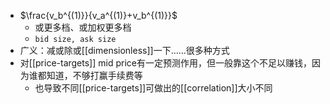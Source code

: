 - $\frac{v_b^{(1)}}{v_a^{(1)}+v_b^{(1)}}$
  - 或更多档、或加权更多档
  - `bid size, ask size`
- 广义：减或除或[[dimensionless]]一下……很多种方式
- 对[[price-targets]] mid price有一定预测作用，但一般靠这个不足以赚钱，因为谁都知道，不够打赢手续费等
  - 也导致不同[[price-targets]]可做出的[[correlation]]大小不同